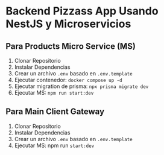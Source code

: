 # Backend Pizzass App Usando NestJS y Microservicios

## Para Products Micro Service (MS)
1. Clonar Repositorio
2. Instalar Dependencias
3. Crear un archivo `.env` basado en `.env.template`
4. Ejecutar contenedor: ```docker compose up -d```
5. Ejecutar migration de prisma: `npx prisma migrate dev`
6. Ejecutar MS: ```npm run start:dev```

## Para Main Client Gateway
1. Clonar Repositorio
2. Instalar Dependencias
3. Crear un archivo `.env` basado en `.env.template`
4. Ejecutar MS: npm run ```start:dev```
